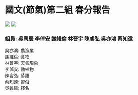 # 國文(節氣)第二組 春分報告
![](https://img.shields.io/badge/WebSlides-6748F5?style=for-the-badge&logo=Microsoft%20PowerPoint&logoColor=white) ![](https://img.shields.io/badge/Github%20Pages-gray?style=for-the-badge&logo=GitHub&logoColor=white)
### 組員: 吳禹辰 李倬安 謝維倫 林晉宇 陳睿弘 吳亦鴻 蔡知遠<br>
吳亦鴻: 農漁業<br>
謝維倫: 食物<br>
林晉宇: 天氣現象<br>
李倬安: 動植物<br>
陳睿弘: 諺語<br>
蔡知遠: 習俗<br>
吳雞雞: 釋名<br>
